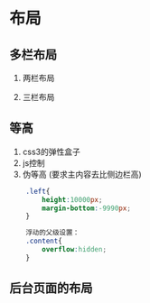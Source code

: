 # 布局

## 多栏布局

1. 两栏布局

3. 三栏布局

## 等高 

1. css3的弹性盒子
2. js控制
3. 伪等高  (要求主内容去比侧边栏高)

```css
    .left{
        height:10000px;
        margin-bottom:-9990px;
    }

    浮动的父级设置：
    .content{
        overflow:hidden;
    }
```


## 后台页面的布局

 